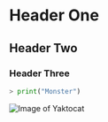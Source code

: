 # Header One
## Header Two
### Header Three

```python
> print("Monster")
```

![Image of Yaktocat](https://octodex.github.com/images/yaktocat.png)
